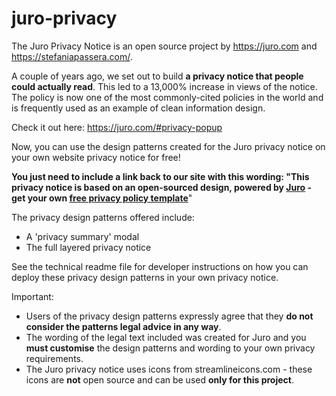 # juro-privacy
The Juro Privacy Notice is an open source project by https://juro.com and https://stefaniapassera.com/. 

A couple of years ago, we set out to build <b>a privacy notice that people could actually read</b>. This led to a 13,000% increase in views of the notice. The policy is now one of the most commonly-cited policies in the world and is frequently used as an example of clean information design. 

Check it out here: https://juro.com/#privacy-popup

Now, you can use the design patterns created for the Juro privacy notice on your own website privacy notice for free! 

<b>You just need to include a link back to our site with this wording: "This privacy notice is based on an open-sourced design, powered by <a href="https://juro.com" target="_blank">Juro</a>&nbsp;- get your own <a href="https://info.juro.com/privacy-policy-template" target="_blank">free privacy policy template</a></b>"

The privacy design patterns offered include:

- A 'privacy summary' modal
- The full layered privacy notice

See the technical readme file for developer instructions on how you can deploy these privacy design patterns in your own privacy notice.

Important: 

- Users of the privacy design patterns expressly agree that they <b>do not consider the patterns legal advice in any way</b>. 
- The wording of the legal text included was created for Juro and you <b>must customise</b> the design patterns and wording to your own privacy requirements. 
- The Juro privacy notice uses icons from streamlineicons.com - these icons are <b>not</b> open source and can be used <b>only for this project</b>.
